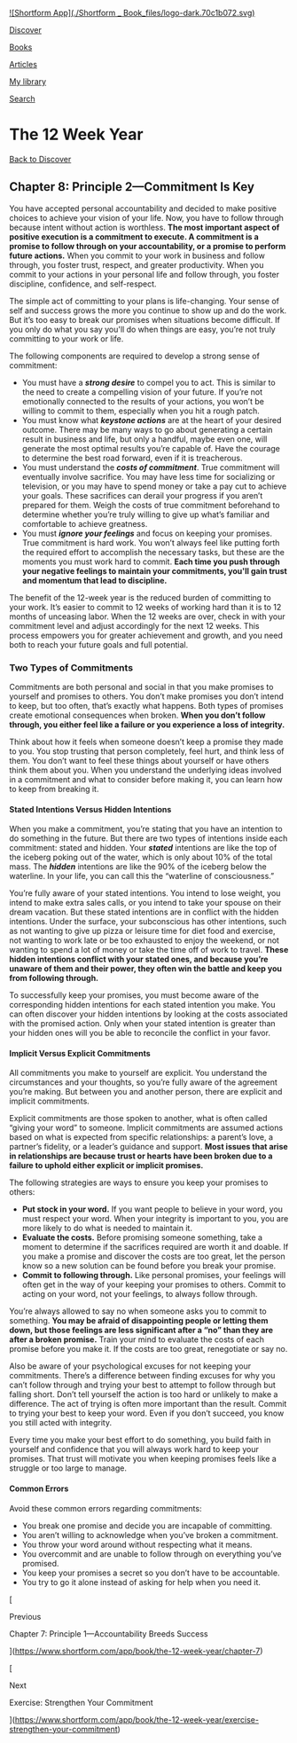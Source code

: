 [![Shortform App](./Shortform _ Book_files/logo-dark.70c1b072.svg)](https://www.shortform.com/app)

[Discover](https://www.shortform.com/app)

[Books](https://www.shortform.com/app/books)

[Articles](https://www.shortform.com/app/articles)

[My library](https://www.shortform.com/app/library)

[Search](https://www.shortform.com/app/search)

# The 12 Week Year

[Back to Discover](https://www.shortform.com/app)

## Chapter 8: Principle 2—Commitment Is Key

You have accepted personal accountability and decided to make positive choices to achieve your vision of your life. Now, you have to follow through because intent without action is worthless. **The most important aspect of positive execution is a commitment to execute. A commitment is a promise to follow through on your accountability, or a promise to perform future actions.** When you commit to your work in business and follow through, you foster trust, respect, and greater productivity. When you commit to your actions in your personal life and follow through, you foster discipline, confidence, and self-respect.

The simple act of committing to your plans is life-changing. Your sense of self and success grows the more you continue to show up and do the work. But it’s too easy to break our promises when situations become difficult. If you only do what you say you'll do when things are easy, you’re not truly committing to your work or life.

The following components are required to develop a strong sense of commitment:

- You must have a **_strong desire_** to compel you to act. This is similar to the need to create a compelling vision of your future. If you’re not emotionally connected to the results of your actions, you won’t be willing to commit to them, especially when you hit a rough patch.
- You must know what **_keystone actions_** are at the heart of your desired outcome. There may be many ways to go about generating a certain result in business and life, but only a handful, maybe even one, will generate the most optimal results you’re capable of. Have the courage to determine the best road forward, even if it is treacherous.
- You must understand the **_costs of commitment_**. True commitment will eventually involve sacrifice. You may have less time for socializing or television, or you may have to spend money or take a pay cut to achieve your goals. These sacrifices can derail your progress if you aren’t prepared for them. Weigh the costs of true commitment beforehand to determine whether you’re truly willing to give up what’s familiar and comfortable to achieve greatness.
- You must **_ignore your feelings_** and focus on keeping your promises. True commitment is hard work. You won’t always feel like putting forth the required effort to accomplish the necessary tasks, but these are the moments you must work hard to commit. **Each time you push through your negative feelings to maintain your commitments, you'll gain trust and momentum that lead to discipline.**

The benefit of the 12-week year is the reduced burden of committing to your work. It’s easier to commit to 12 weeks of working hard than it is to 12 months of unceasing labor. When the 12 weeks are over, check in with your commitment level and adjust accordingly for the next 12 weeks. This process empowers you for greater achievement and growth, and you need both to reach your future goals and full potential.

### Two Types of Commitments

Commitments are both personal and social in that you make promises to yourself and promises to others. You don’t make promises you don’t intend to keep, but too often, that’s exactly what happens. Both types of promises create emotional consequences when broken. **When you don’t follow through, you either feel like a failure or you experience a loss of integrity.**

Think about how it feels when someone doesn’t keep a promise they made to you. You stop trusting that person completely, feel hurt, and think less of them. You don’t want to feel these things about yourself or have others think them about you. When you understand the underlying ideas involved in a commitment and what to consider before making it, you can learn how to keep from breaking it.

#### Stated Intentions Versus Hidden Intentions

When you make a commitment, you’re stating that you have an intention to do something in the future. But there are two types of intentions inside each commitment: stated and hidden. Your **_stated_** intentions are like the top of the iceberg poking out of the water, which is only about 10% of the total mass. The **_hidden_** intentions are like the 90% of the iceberg below the waterline. In your life, you can call this the “waterline of consciousness.”

You’re fully aware of your stated intentions. You intend to lose weight, you intend to make extra sales calls, or you intend to take your spouse on their dream vacation. But these stated intentions are in conflict with the hidden intentions. Under the surface, your subconscious has other intentions, such as not wanting to give up pizza or leisure time for diet food and exercise, not wanting to work late or be too exhausted to enjoy the weekend, or not wanting to spend a lot of money or take the time off of work to travel. **These hidden intentions conflict with your stated ones, and because you’re unaware of them and their power, they often win the battle and keep you from following through.**

To successfully keep your promises, you must become aware of the corresponding hidden intentions for each stated intention you make. You can often discover your hidden intentions by looking at the costs associated with the promised action. Only when your stated intention is greater than your hidden ones will you be able to reconcile the conflict in your favor.

#### Implicit Versus Explicit Commitments

All commitments you make to yourself are explicit. You understand the circumstances and your thoughts, so you’re fully aware of the agreement you’re making. But between you and another person, there are explicit and implicit commitments.

Explicit commitments are those spoken to another, what is often called “giving your word” to someone. Implicit commitments are assumed actions based on what is expected from specific relationships: a parent’s love, a partner’s fidelity, or a leader’s guidance and support. **Most issues that arise in relationships are because trust or hearts have been broken due to a failure to uphold either explicit or implicit promises.**

The following strategies are ways to ensure you keep your promises to others:

- **Put stock in your word.** If you want people to believe in your word, you must respect your word. When your integrity is important to you, you are more likely to do what is needed to maintain it.
- **Evaluate the costs.** Before promising someone something, take a moment to determine if the sacrifices required are worth it and doable. If you make a promise and discover the costs are too great, let the person know so a new solution can be found before you break your promise.
- **Commit to following through.** Like personal promises, your feelings will often get in the way of your keeping your promises to others. Commit to acting on your word, not your feelings, to always follow through.

You’re always allowed to say no when someone asks you to commit to something. **You may be afraid of disappointing people or letting them down, but those feelings are less significant after a “no” than they are after a broken promise.** Train your mind to evaluate the costs of each promise before you make it. If the costs are too great, renegotiate or say no.

Also be aware of your psychological excuses for not keeping your commitments. There’s a difference between finding excuses for why you can’t follow through and trying your best to attempt to follow through but falling short. Don’t tell yourself the action is too hard or unlikely to make a difference. The act of trying is often more important than the result. Commit to trying your best to keep your word. Even if you don’t succeed, you know you still acted with integrity.

Every time you make your best effort to do something, you build faith in yourself and confidence that you will always work hard to keep your promises. That trust will motivate you when keeping promises feels like a struggle or too large to manage.

#### Common Errors

Avoid these common errors regarding commitments:

- You break one promise and decide you are incapable of committing.
- You aren’t willing to acknowledge when you’ve broken a commitment.
- You throw your word around without respecting what it means.
- You overcommit and are unable to follow through on everything you’ve promised.
- You keep your promises a secret so you don’t have to be accountable.
- You try to go it alone instead of asking for help when you need it.

[

Previous

Chapter 7: Principle 1—Accountability Breeds Success

](https://www.shortform.com/app/book/the-12-week-year/chapter-7)

[

Next

Exercise: Strengthen Your Commitment

](https://www.shortform.com/app/book/the-12-week-year/exercise-strengthen-your-commitment)